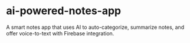 # ai-powered-notes-app
A smart notes app that uses AI to auto-categorize, summarize notes, and offer voice-to-text with Firebase integration.
